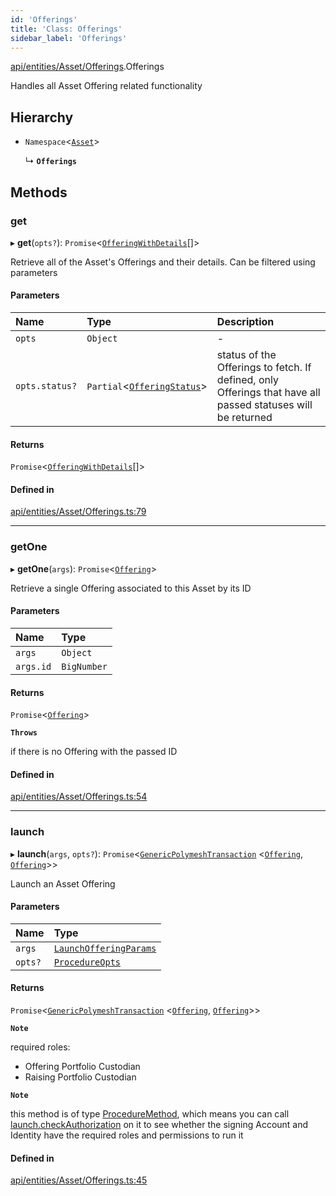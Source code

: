 ```yaml
---
id: 'Offerings'
title: 'Class: Offerings'
sidebar_label: 'Offerings'
---
```


[api/entities/Asset/Offerings](../../../../../modules/API/Entities/Asset/Offerings/Offerings.md).Offerings

Handles all Asset Offering related functionality

## Hierarchy

- `Namespace`\<[`Asset`](../Asset.md)\>

  ↳ **`Offerings`**

## Methods

### get

▸ **get**(`opts?`): `Promise`\<[`OfferingWithDetails`](../../../../../interfaces/Types/OfferingWithDetails/OfferingWithDetails.md)[]\>

Retrieve all of the Asset's Offerings and their details. Can be filtered using parameters

#### Parameters

| Name           | Type                                                                                                                    | Description                                                                                                 |
| :------------- | :---------------------------------------------------------------------------------------------------------------------- | :---------------------------------------------------------------------------------------------------------- |
| `opts`         | `Object`                                                                                                                | -                                                                                                           |
| `opts.status?` | `Partial`\<[`OfferingStatus`](../../../../../interfaces/API/Entities/Offering/Types/OfferingStatus/OfferingStatus.md)\> | status of the Offerings to fetch. If defined, only Offerings that have all passed statuses will be returned |

#### Returns

`Promise`\<[`OfferingWithDetails`](../../../../../interfaces/Types/OfferingWithDetails/OfferingWithDetails.md)[]\>

#### Defined in

[api/entities/Asset/Offerings.ts:79](https://github.com/PolymeshAssociation/polymesh-sdk/blob/2d3ac2aea/src/api/entities/Asset/Offerings.ts#L79)

---

### getOne

▸ **getOne**(`args`): `Promise`\<[`Offering`](../../Offering/Offering.md)\>

Retrieve a single Offering associated to this Asset by its ID

#### Parameters

| Name      | Type        |
| :-------- | :---------- |
| `args`    | `Object`    |
| `args.id` | `BigNumber` |

#### Returns

`Promise`\<[`Offering`](../../Offering/Offering.md)\>

**`Throws`**

if there is no Offering with the passed ID

#### Defined in

[api/entities/Asset/Offerings.ts:54](https://github.com/PolymeshAssociation/polymesh-sdk/blob/2d3ac2aea/src/api/entities/Asset/Offerings.ts#L54)

---

### launch

▸ **launch**(`args`, `opts?`): `Promise`\<[`GenericPolymeshTransaction`](../../../../../modules/Types/Types.md#genericpolymeshtransaction) \<[`Offering`](../../Offering/Offering.md), [`Offering`](../../Offering/Offering.md)\>\>

Launch an Asset Offering

#### Parameters

| Name    | Type                                                                                                                  |
| :------ | :-------------------------------------------------------------------------------------------------------------------- |
| `args`  | [`LaunchOfferingParams`](../../../../../interfaces/API/Procedures/Types/LaunchOfferingParams/LaunchOfferingParams.md) |
| `opts?` | [`ProcedureOpts`](../../../../../interfaces/Types/ProcedureOpts/ProcedureOpts.md)                                     |

#### Returns

`Promise`\<[`GenericPolymeshTransaction`](../../../../../modules/Types/Types.md#genericpolymeshtransaction) \<[`Offering`](../../Offering/Offering.md), [`Offering`](../../Offering/Offering.md)\>\>

**`Note`**

required roles:

- Offering Portfolio Custodian
- Raising Portfolio Custodian

**`Note`**

this method is of type [ProcedureMethod](../../../../../interfaces/Types/ProcedureMethod/ProcedureMethod.md), which means you can call [launch.checkAuthorization](../../../../../interfaces/Types/ProcedureMethod/ProcedureMethod.md#checkauthorization)
on it to see whether the signing Account and Identity have the required roles and permissions to run it

#### Defined in

[api/entities/Asset/Offerings.ts:45](https://github.com/PolymeshAssociation/polymesh-sdk/blob/2d3ac2aea/src/api/entities/Asset/Offerings.ts#L45)
